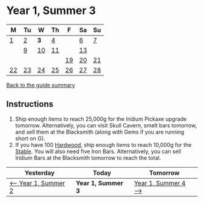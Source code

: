 # Year 1, Summer 3

| M                          | Tu                        | W                         | Th                        | F                         | Sa                        | Su                        |
| -------------------------- | ------------------------- | ------------------------- | ------------------------- |-------------------------- | ------------------------- | ------------------------- |
| [1](year-1-summer-1.md)    | [2](year-1-summer-2.md)   | **3**                     | [4](year-1-summer-4.md)   |                           | [6](year-1-summer-6.md)   | [7](year-1-summer-7.md)   |
|                            | [9](year-1-summer-9.md)   | [10](year-1-summer-10.md) | [11](year-1-summer-11.md) |                           | [13](year-1-summer-13.md) |                           |
|                            |                           |                           |                           | [19](year-1-summer-19.md) | [20](year-1-summer-20.md) | [21](year-1-summer-21.md) |
| [22](year-1-summer-22.md)  | [23](year-1-summer-23.md) | [24](year-1-summer-24.md) | [25](year-1-summer-25.md) | [26](year-1-summer-26.md) | [27](year-1-summer-27.md) | [28](year-1-summer-28.md) |

[Back to the guide summary](readme.md)

## Instructions

1. Ship enough items to reach 25,000g for the Iridium Pickaxe upgrade tomorrow. Alternatively, you can visit Skull Cavern, smelt bars tomorrow, and sell them at the Blacksmith (along with Gems if you are running short on G).
2. If you have 100 [Hardwood](https://stardewvalleywiki.com/Hardwood), ship enough items to reach 10,000g for the [Stable](https://stardewvalleywiki.com/Stable). You will also need five Iron Bars. Alternatively, you can sell Iridium Bars at the Blacksmith tomorrow to reach the total.

| Yesterday                                   | Today                 | Tomorrow                                    |
| ------------------------------------------- | --------------------- | ------------------------------------------- |
| [⟵ Year 1, Summer 2](year-1-summer-2.md)   | **Year 1, Summer 3**  | [Year 1, Summer 4 ⟶](year-1-summer-4.md)   |
